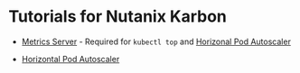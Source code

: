 # Tutorials for Nutanix Karbon

* [Metrics Server](metrics-server/README.md) - Required for `kubectl top` and [Horizonal Pod Autoscaler](horizontal-pod-autoscaler/README.md)

* [Horizontal Pod Autoscaler](horizontal-pod-autoscaler/README.md)
